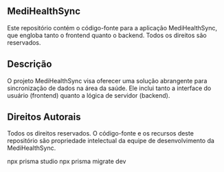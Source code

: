 ## MediHealthSync
Este repositório contém o código-fonte para a aplicação MediHealthSync, que engloba tanto o frontend quanto o backend. Todos os direitos são reservados.

## Descrição
O projeto MediHealthSync visa oferecer uma solução abrangente para sincronização de dados na área da saúde. Ele inclui tanto a interface do usuário (frontend) quanto a lógica de servidor (backend).

## Direitos Autorais
Todos os direitos reservados. O código-fonte e os recursos deste repositório são propriedade intelectual da equipe de desenvolvimento da MediHealthSync.

npx prisma studio
npx prisma migrate dev